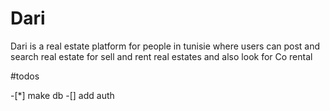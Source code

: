 # Dari 
Dari is a real estate platform for people in tunisie 
where users can post and search  real estate for sell and rent  real estates
and also look for Co rental 

#todos

-[*] make db
-[] add auth
 